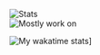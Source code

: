 <!--
**ssaket/ssaket** is a ✨ _special_ ✨ repository because its `README.md` (this file) appears on your GitHub profile.

Here are some ideas to get you started:

- 🔭 I’m currently working on ...
- 🌱 I’m currently learning ...
- 👯 I’m looking to collaborate on ...
- 🤔 I’m looking for help with ...
- 💬 Ask me about ...
- 📫 How to reach me: ...
- 😄 Pronouns: ...
- ⚡ Fun fact: ...
-->
![Stats](https://github-readme-stats.vercel.app/api?username=ssaket&show_icons=true&&hide=stars&count_private=true&theme=dracula) <br/>
![Mostly work on](https://github-readme-stats.vercel.app/api/top-langs/?username=ssaket&layout=compact&theme=dracula&show_owner=true)

![My wakatime stats](https://github-readme-stats.vercel.app/api/wakatime?username=ssaket)]